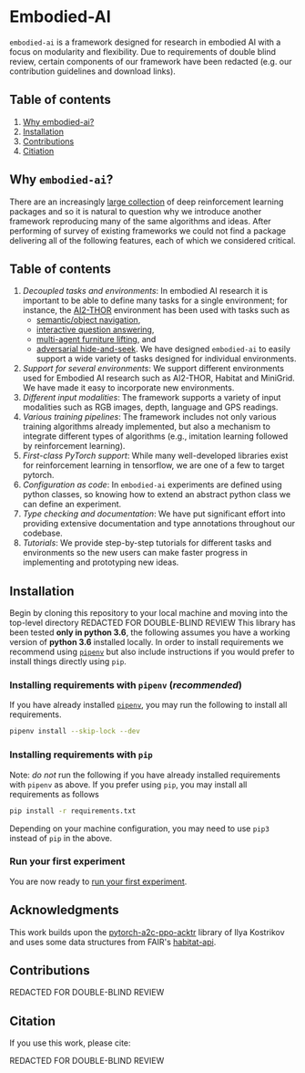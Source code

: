 # Embodied-AI

`embodied-ai` is a framework designed for research in embodied AI with a focus on modularity and flexibility. 
Due to requirements of double blind review, certain components of our framework have been redacted (e.g.
our contribution guidelines and download links).
 
## Table of contents

1. [Why embodied-ai?](#why)
1. [Installation](#installation)
1. [Contributions](#contributions)
1. [Citiation](#citation)

## Why `embodied-ai`?

There are an increasingly [large collection](https://winderresearch.com/a-comparison-of-reinforcement-learning-frameworks-dopamine-rllib-keras-rl-coach-trfl-tensorforce-coach-and-more/) of deep reinforcement learning packages and so it is natural to question why we introduce another framework reproducing many of the same algorithms and ideas. After performing of survey of existing frameworks we could not find a package delivering all of the following features, each of which we considered critical.

## Table of contents

1. *Decoupled tasks and environments*: In embodied AI research it is important to be able to define many tasks for a single environment; for instance, the [AI2-THOR](https://ai2thor.allenai.org/) environment has been used with tasks such as  
    * [semantic/object navigation](https://arxiv.org/abs/1810.06543),
    * [interactive question answering](https://arxiv.org/abs/1712.03316),
    * [multi-agent furniture lifting](https://prior.allenai.org/projects/two-body-problem), and
    * [adversarial hide-and-seek](https://arxiv.org/abs/1912.08195). 
We have designed `embodied-ai` to easily support a wide variety of tasks designed for individual environments.
1. *Support for several environments*: We support different environments used for Embodied AI research such as AI2-THOR, Habitat and MiniGrid. We have made it easy to incorporate new environments.
1. *Different input modalities*: The framework supports a variety of input modalities such as RGB images, depth, language and GPS readings. 
1. *Various training pipelines*: The framework includes not only various training algorithms already implemented, but also a mechanism to integrate different types of algorithms (e.g., imitation learning followed by reinforcement learning). 
1. *First-class PyTorch support*: While many well-developed libraries exist for reinforcement learning in 
   tensorflow, we are one of a few to target pytorch.
1. *Configuration as code*: In `embodied-ai` experiments are defined using python classes, so knowing how to extend an abstract python class we can define an experiment.
1. *Type checking and documentation*: We have put significant effort into providing extensive documentation and type annotations throughout our codebase.
1. *Tutorials*: We provide step-by-step tutorials for different tasks and environments so the new users can make faster progress in implementing and prototyping new ideas.
 
## Installation

Begin by cloning this repository to your local machine and moving into the top-level directory
REDACTED FOR DOUBLE-BLIND REVIEW
This library has been tested **only in python 3.6**, the following assumes you have a working version of **python 3.6** installed locally. In order to install requirements we recommend using [`pipenv`](https://pipenv.kennethreitz.org/en/latest/) but also include instructions if you would prefer to install things directly using `pip`.

### Installing requirements with `pipenv` (*recommended*)

If you have already installed [`pipenv`](https://pipenv.kennethreitz.org/en/latest/), you may run the following to install all requirements.
```bash
pipenv install --skip-lock --dev
```

### Installing requirements with `pip`

Note: *do not* run the following if you have already installed requirements with `pipenv`
as above. If you prefer using `pip`, you may install all requirements as follows
```bash
pip install -r requirements.txt
```
Depending on your machine configuration, you may need to use `pip3` instead of `pip` in the
above.

### Run your first experiment

You are now ready to [run your first experiment](./overview/running-your-first-experiment.md).

## Acknowledgments

This work builds upon the [pytorch-a2c-ppo-acktr](https://github.com/ikostrikov/pytorch-a2c-ppo-acktr-gail) library of Ilya Kostrikov and uses some data structures from FAIR's [habitat-api](https://github.com/facebookresearch/habitat-api).

## Contributions

REDACTED FOR DOUBLE-BLIND REVIEW
 
## Citation

If you use this work, please cite:

REDACTED FOR DOUBLE-BLIND REVIEW